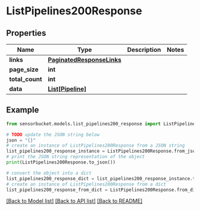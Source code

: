 # ListPipelines200Response


## Properties

Name | Type | Description | Notes
------------ | ------------- | ------------- | -------------
**links** | [**PaginatedResponseLinks**](PaginatedResponseLinks.md) |  | 
**page_size** | **int** |  | 
**total_count** | **int** |  | 
**data** | [**List[Pipeline]**](Pipeline.md) |  | 

## Example

```python
from sensorbucket.models.list_pipelines200_response import ListPipelines200Response

# TODO update the JSON string below
json = "{}"
# create an instance of ListPipelines200Response from a JSON string
list_pipelines200_response_instance = ListPipelines200Response.from_json(json)
# print the JSON string representation of the object
print(ListPipelines200Response.to_json())

# convert the object into a dict
list_pipelines200_response_dict = list_pipelines200_response_instance.to_dict()
# create an instance of ListPipelines200Response from a dict
list_pipelines200_response_from_dict = ListPipelines200Response.from_dict(list_pipelines200_response_dict)
```
[[Back to Model list]](../README.md#documentation-for-models) [[Back to API list]](../README.md#documentation-for-api-endpoints) [[Back to README]](../README.md)


